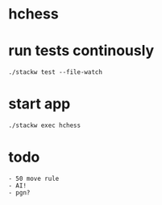 # hchess

# run tests continously

    ./stackw test --file-watch

# start app

    ./stackw exec hchess
    
# todo
    
    - 50 move rule
    - AI!
    - pgn?